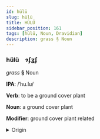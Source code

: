 ```yaml
---
id: hülü
slug: hülü
title: HÜLÜ
sidebar_position: 161
tags: [hülü, Noun, Dravidian]
description: grass § Noun
---
```


### hülü&emsp;<span kind="abugida">ɂʄʓʄ</span>

*grass* **§** Noun

**IPA**: /ˈhu.lu/

**Verb**: to be a ground cover plant

**Noun**: a ground cover plant

**Modifier**: ground cover plant related

<details>
    <summary>Origin</summary>
    Kannada ಹುಲ್ಲು hullu /hullu/<br/>
    <em>Dravidian Language Family</em>
</details>
